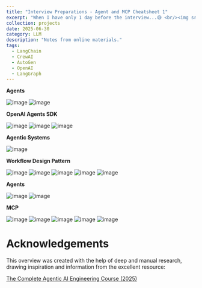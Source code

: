 ```yaml
---
title: "Interview Preparations - Agent and MCP Cheatsheet 1"
excerpt: "When I have only 1 day before the interview...😅 <br/><img src='/images/Agent_Course_6.png'>"
collection: projects
date: 2025-06-30
category: LLM
description: "Notes from online materials."
tags:
  - LangChain
  - CrewAI
  - AutoGen
  - OpenAI
  - LangGraph
---
```



**Agents**

![image](/images/Agent_Course_8.png)
![image](/images/Agent_Course_12.png)


**OpenAI Agents SDK**

![image](/images/Agent_Course_6.png)
![image](/images/Agent_Course_9.png)
![image](/images/Agent_Course_12.png)

**Agentic Systems**

![image](/images/Agent_Course_13.png)

**Workflow Design Pattern**

![image](/images/Agent_Course_14.png)
![image](/images/Agent_Course_15.png)
![image](/images/Agent_Course_16.png)
![image](/images/Agent_Course_17.png)
![image](/images/Agent_Course_18.png)

**Agents**

![image](/images/Agent_Course_19.png)
![image](/images/Agent_Course_20.png)

**MCP**

![image](/images/Agent_Course_21.png)
![image](/images/Agent_Course_22.png)
![image](/images/Agent_Course_23.png)
![image](/images/Agent_Course_24.png)
![image](/images/Agent_Course_25.png)




# Acknowledgements

This overview was created with the help of deep and manual research, drawing inspiration and information from the excellent resource:

[The Complete Agentic AI Engineering Course (2025)](https://www.udemy.com/course/the-complete-agentic-ai-engineering-course/)
